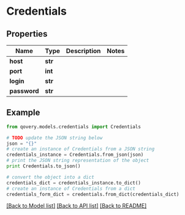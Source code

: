 # Credentials


## Properties

Name | Type | Description | Notes
------------ | ------------- | ------------- | -------------
**host** | **str** |  | 
**port** | **int** |  | 
**login** | **str** |  | 
**password** | **str** |  | 

## Example

```python
from qovery.models.credentials import Credentials

# TODO update the JSON string below
json = "{}"
# create an instance of Credentials from a JSON string
credentials_instance = Credentials.from_json(json)
# print the JSON string representation of the object
print Credentials.to_json()

# convert the object into a dict
credentials_dict = credentials_instance.to_dict()
# create an instance of Credentials from a dict
credentials_form_dict = credentials.from_dict(credentials_dict)
```
[[Back to Model list]](../README.md#documentation-for-models) [[Back to API list]](../README.md#documentation-for-api-endpoints) [[Back to README]](../README.md)


